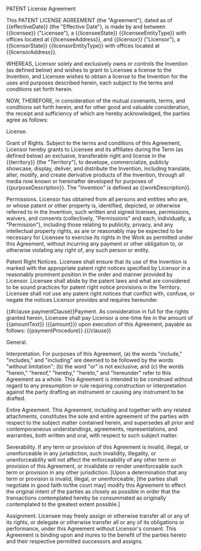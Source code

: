 PATENT License Agreement

This PATENT LICENSE AGREEMENT (the "Agreement"), dated as of {{effectiveDate}} (the "Effective Date"), is made by and between {{licensee}} ("Licensee"), a {{licenseeState}} {{licenseeEntityType}} with offices located at {{licenseeAddress}}, and {{licensor}} ("Licensor"), a {{licensorState}} {{licensorEntityType}} with offices located at {{licensorAddress}}.

WHEREAS, Licensor solely and exclusively owns or controls the Invention (as defined below) and wishes to grant to Licensee a license to the Invention, and Licensee wishes to obtain a license to the Invention for the uses and purposes described herein, each subject to the terms and conditions set forth herein.

NOW, THEREFORE, in consideration of the mutual covenants, terms, and conditions set forth herein, and for other good and valuable consideration, the receipt and sufficiency of which are hereby acknowledged, the parties agree as follows:

License.

Grant of Rights. Subject to the terms and conditions of this Agreement, Licensor hereby grants to Licensee and its affiliates during the Term (as defined below) an exclusive, transferable right and license in the {{territory}} (the "Territory"), to develope, commercialize, publicly showcase, display, deliver, and distribute the Invention, including translate, alter, modify, and create derivative products of the Invention, through all media now known or hereinafter developed for purposes of {{purposeDescription}}. The "Invention" is defined as {{workDescription}}.

Permissions. Licensor has obtained from all persons and entities who are, or whose patent or other property is, identified, depicted, or otherwise referred to in the Invention, such written and signed licenses, permissions, waivers, and consents (collectively, "Permissions" and each, individually, a "Permission"), including those relating to publicity, privacy, and any intellectual property rights, as are or reasonably may be expected to be necessary for Licensee to exercise its rights in the Work as permitted under this Agreement, without incurring any payment or other obligation to, or otherwise violating any right of, any such person or entity.

Patent Right Notices. Licensee shall ensure that its use of the Invention is marked with the appropriate patent right notices specified by Licensor in a reasonably prominent position in the order and manner provided by Licensor. Licensee shall abide by the patent laws and what are considered to be sound practices for patent right notice provisions in the Territory. Licensee shall not use any patent right notices that conflict with, confuse, or negate the notices Licensor provides and requires hereunder.

{{#clause paymentClause}}Payment. As consideration in full for the rights granted herein, Licensee shall pay Licensor a one-time fee in the amount of {{amountText}} ({{amount}}) upon execution of this Agreement, payable as follows: {{paymentProcedure}}.{{/clause}}

General.

Interpretation. For purposes of this Agreement, (a) the words "include," "includes," and "including" are deemed to be followed by the words "without limitation"; (b) the word "or" is not exclusive; and (c) the words "herein," "hereof," "hereby," "hereto," and "hereunder" refer to this Agreement as a whole. This Agreement is intended to be construed without regard to any presumption or rule requiring construction or interpretation against the party drafting an instrument or causing any instrument to be drafted.

Entire Agreement. This Agreement, including and together with any related attachments, constitutes the sole and entire agreement of the parties with respect to the subject matter contained herein, and supersedes all prior and contemporaneous understandings, agreements, representations, and warranties, both written and oral, with respect to such subject matter. 

Severability. If any term or provision of this Agreement is invalid, illegal, or unenforceable in any jurisdiction, such invalidity, illegality, or unenforceability will not affect the enforceability of any other term or provision of this Agreement, or invalidate or render unenforceable such term or provision in any other jurisdiction. [Upon a determination that any term or provision is invalid, illegal, or unenforceable, [the parties shall negotiate in good faith to/the court may] modify this Agreement to effect the original intent of the parties as closely as possible in order that the transactions contemplated hereby be consummated as originally contemplated to the greatest extent possible.]

Assignment. Licensee may freely assign or otherwise transfer all or any of its rights, or delegate or otherwise transfer all or any of its obligations or performance, under this Agreement without Licensor's consent. This Agreement is binding upon and inures to the benefit of the parties hereto and their respective permitted successors and assigns.

